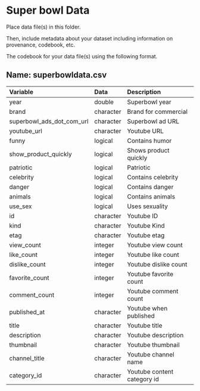 # Super bowl Data
Place data file(s) in this folder.

Then, include metadata about your dataset including information on provenance, codebook, etc.

The codebook for your data file(s) using the following format.

## Name: superbowldata.csv

|Variable         |Data         |Description |
|:----------------|:-----------|:--------------------|
|year       | double | Superbowl year| 
|brand     | character| Brand for commercial| 
|superbowl_ads_dot_com_url    | character | Superbowl ad URL| 
|youtube_url             | character | Youtube URL| 
|funny              | logical | Contains humor | 
|show_product_quickly              | logical | Shows product quickly | 
|patriotic             | logical | Patriotic | 
|celebrity            |logical| Contains celebrity | 
|danger             | logical | Contains danger | 
|animals          | logical| Contains animals | 
|use_sex            | logical| Uses sexuality | 
|id             |character	| Youtube ID | 
|kind         | character	| Youtube Kind | 
|etag          | character	| Youtube etag | 
|view_count           | integer | Youtube view count | 
|like_count          | integer| Youtube like count | 
|dislike_count          | integer| Youtube dislike count | 
|favorite_count         | integer | Youtube favorite count | 
|comment_count        |integer | Youtube comment count | 
|published_at       | character | Youtube when published | 
|title| character  | Youtube title | 
|description | character  | Youtube description | 
|thumbnail| character | Youtube thumbnail | 
|channel_title       | character | Youtube channel name | 
|category_id      | character | Youtube content category id |



